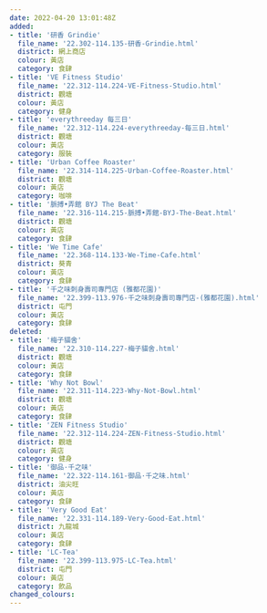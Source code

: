 ```yaml
---
date: 2022-04-20 13:01:48Z
added:
- title: '研香 Grindie'
  file_name: '22.302-114.135-研香-Grindie.html'
  district: 網上商店
  colour: 黃店
  category: 食肆
- title: 'VE Fitness Studio'
  file_name: '22.312-114.224-VE-Fitness-Studio.html'
  district: 觀塘
  colour: 黃店
  category: 健身
- title: 'everythreeday 每三日'
  file_name: '22.312-114.224-everythreeday-每三日.html'
  district: 觀塘
  colour: 黃店
  category: 服裝
- title: 'Urban Coffee Roaster'
  file_name: '22.314-114.225-Urban-Coffee-Roaster.html'
  district: 觀塘
  colour: 黃店
  category: 咖啡
- title: '脈搏•弄館 BYJ The Beat'
  file_name: '22.316-114.215-脈搏•弄館-BYJ-The-Beat.html'
  district: 觀塘
  colour: 黃店
  category: 食肆
- title: 'We Time Cafe'
  file_name: '22.368-114.133-We-Time-Cafe.html'
  district: 葵青
  colour: 黃店
  category: 食肆
- title: '千之味刺身壽司專門店 (雅都花園)'
  file_name: '22.399-113.976-千之味刺身壽司專門店-(雅都花園).html'
  district: 屯門
  colour: 黃店
  category: 食肆
deleted:
- title: '梅子貓舍'
  file_name: '22.310-114.227-梅子貓舍.html'
  district: 觀塘
  colour: 黃店
  category: 食肆
- title: 'Why Not Bowl'
  file_name: '22.311-114.223-Why-Not-Bowl.html'
  district: 觀塘
  colour: 黃店
  category: 食肆
- title: 'ZEN Fitness Studio'
  file_name: '22.312-114.224-ZEN-Fitness-Studio.html'
  district: 觀塘
  colour: 黃店
  category: 健身
- title: '御品·千之味'
  file_name: '22.322-114.161-御品·千之味.html'
  district: 油尖旺
  colour: 黃店
  category: 食肆
- title: 'Very Good Eat'
  file_name: '22.331-114.189-Very-Good-Eat.html'
  district: 九龍城
  colour: 黃店
  category: 食肆
- title: 'LC-Tea'
  file_name: '22.399-113.975-LC-Tea.html'
  district: 屯門
  colour: 黃店
  category: 飲品
changed_colours:
---
```

